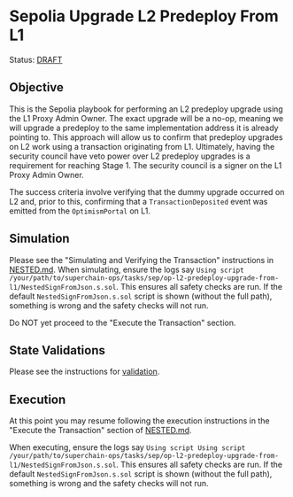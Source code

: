 # Sepolia Upgrade L2 Predeploy From L1

Status: [DRAFT]()

## Objective

This is the Sepolia playbook for performing an L2 predeploy upgrade using the L1 Proxy Admin Owner. The exact upgrade will be a no-op, meaning we will upgrade a predeploy to the same implementation address it is already pointing to. This approach will allow us to confirm that predeploy upgrades on L2 work using a transaction originating from L1.
Ultimately, having the security council have veto power over L2 predeploy upgrades is a requirement for reaching Stage 1. The security council is a signer on the L1 Proxy Admin Owner.

The success criteria involve verifying that the dummy upgrade occurred on L2 and, prior to this, confirming that a `TransactionDeposited` event was emitted from the `OptimismPortal` on L1.


## Simulation

Please see the "Simulating and Verifying the Transaction" instructions in [NESTED.md](../../../NESTED.md).
When simulating, ensure the logs say `Using script /your/path/to/superchain-ops/tasks/sep/op-l2-predeploy-upgrade-from-l1/NestedSignFromJson.s.sol`.
This ensures all safety checks are run. If the default `NestedSignFromJson.s.sol` script is shown
(without the full path), something is wrong and the safety checks will not run.

Do NOT yet proceed to the "Execute the Transaction" section.

## State Validations

Please see the instructions for [validation](./VALIDATION.md).

## Execution

At this point you may resume following the execution instructions in the "Execute the Transaction" section of [NESTED.md](../../../NESTED.md).

When executing, ensure the logs say `Using script Using script /your/path/to/superchain-ops/tasks/sep/op-l2-predeploy-upgrade-from-l1/NestedSignFromJson.s.sol`. This ensures all safety checks are run. If the default `NestedSignFromJson.s.sol` script is shown (without the full path), something is wrong and the safety checks will not run.
